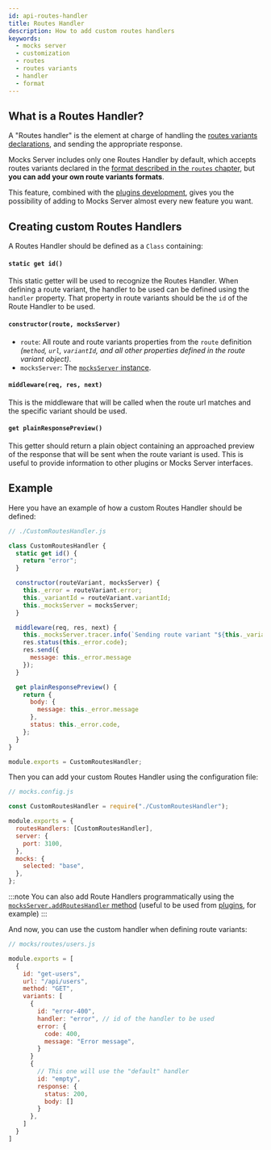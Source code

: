 ```yaml
---
id: api-routes-handler
title: Routes Handler
description: How to add custom routes handlers
keywords:
  - mocks server
  - customization
  - routes
  - routes variants
  - handler
  - format
---
```


## What is a Routes Handler?

A "Routes handler" is the element at charge of handling the [routes variants declarations](get-started-routes.md), and sending the appropriate response.

Mocks Server includes only one Routes Handler by default, which accepts routes variants declared in the [format described in the `routes` chapter](get-started-routes.md), but __you can add your own route variants formats__.

This feature, combined with the [plugins development](plugins-developing-plugins.md), gives you the possibility of adding to Mocks Server almost every new feature you want.

## Creating custom Routes Handlers

A Routes Handler should be defined as a `Class` containing:

#### `static get id()`

This static getter will be used to recognize the Routes Handler. When defining a route variant, the handler to be used can be defined using the `handler` property. That property in route variants should be the `id` of the Route Handler to be used.

#### `constructor(route, mocksServer)`

* `route`: All route and route variants properties from the `route` definition _(`method`, `url`, `variantId`, and all other properties defined in the route variant object)_.
* `mocksServer`: The [`mocksServer` instance](api-mocks-server-api.md).

#### `middleware(req, res, next)`

This is the middleware that will be called when the route url matches and the specific variant should be used.

#### `get plainResponsePreview()`

This getter should return a plain object containing an approached preview of the response that will be sent when the route variant is used. This is useful to provide information to other plugins or Mocks Server interfaces.

## Example

Here you have an example of how a custom Routes Handler should be defined:

```javascript
// ./CustomRoutesHandler.js

class CustomRoutesHandler {
  static get id() {
    return "error";
  }

  constructor(routeVariant, mocksServer) {
    this._error = routeVariant.error;
    this._variantId = routeVariant.variantId;
    this._mocksServer = mocksServer;
  }

  middleware(req, res, next) {
    this._mocksServer.tracer.info(`Sending route variant "${this._variantId}"`);
    res.status(this._error.code);
    res.send({
      message: this._error.message
    });
  }

  get plainResponsePreview() {
    return {
      body: {
        message: this._error.message
      },
      status: this._error.code,
    };
  }
}

module.exports = CustomRoutesHandler;
```

Then you can add your custom Routes Handler using the configuration file:

```javascript
// mocks.config.js

const CustomRoutesHandler = require("./CustomRoutesHandler");

module.exports = {
  routesHandlers: [CustomRoutesHandler],
  server: {
    port: 3100,
  },
  mocks: {
    selected: "base",
  },
};
```

:::note
You can also add Route Handlers programmatically using the [`mocksServer.addRoutesHandler` method](api-mocks-server-api.md) (useful to be used from [plugins](plugins-developing-plugins.md), for example)
:::

And now, you can use the custom handler when defining route variants:

```js
// mocks/routes/users.js

module.exports = [
  {
    id: "get-users",
    url: "/api/users",
    method: "GET",
    variants: [
      {
        id: "error-400",
        handler: "error", // id of the handler to be used
        error: {
          code: 400,
          message: "Error message",
        }
      }
      {
        // This one will use the "default" handler
        id: "empty",
        response: {
          status: 200,
          body: []
        }
      },
    ]
  }
]
```
